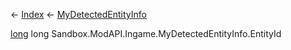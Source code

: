 ← [Index](Api-Index) ← [MyDetectedEntityInfo](Sandbox.ModAPI.Ingame.MyDetectedEntityInfo)

[long](System.Int64) long Sandbox.ModAPI.Ingame.MyDetectedEntityInfo.EntityId